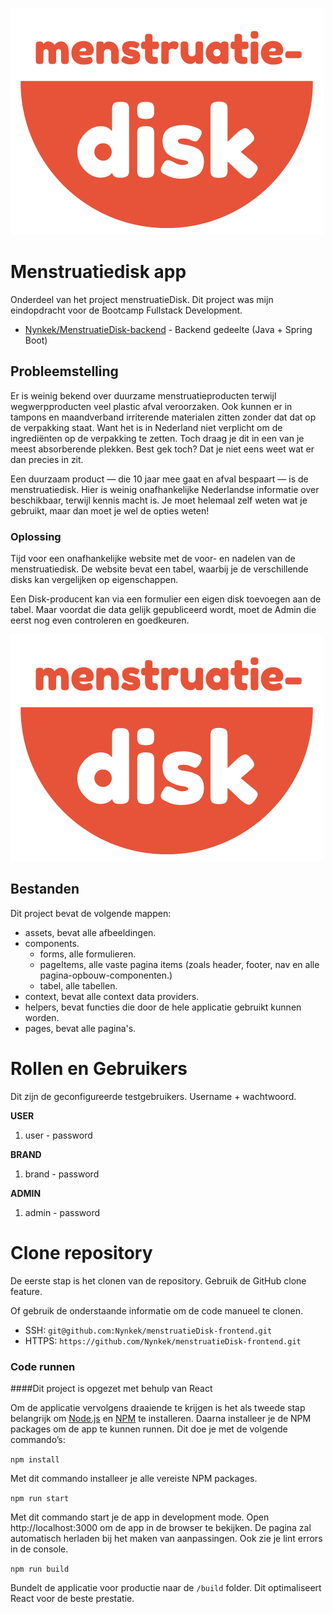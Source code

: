 ![Menstruatiedisk logo](https://github.com/Nynkek/menstruatieDisk-frontend/blob/main/src/assets/menstruatiedisk-logo-rood.png?raw=true)


# Menstruatiedisk app

Onderdeel van het project menstruatieDisk. Dit project was mijn eindopdracht voor de Bootcamp Fullstack Development.

- [Nynkek/MenstruatieDisk-backend](https://github.com/Nynkek/menstruatieDisk-backend) - Backend gedeelte (Java + Spring
  Boot)


## **Probleemstelling**

Er is weinig bekend over duurzame menstruatieproducten terwijl wegwerpproducten veel plastic afval veroorzaken. Ook
kunnen er in tampons en maandverband irriterende materialen zitten zonder dat dat op de verpakking staat. Want het is
in Nederland niet verplicht om de ingrediënten op de verpakking te zetten. Toch draag je dit in een van je meest
absorberende plekken. Best gek toch? Dat je niet eens weet wat er dan precies in zit.

Een duurzaam product — die 10 jaar mee gaat en afval bespaart — is de menstruatiedisk. Hier is weinig onafhankelijke
Nederlandse informatie over beschikbaar, terwijl kennis macht is. Je moet helemaal zelf weten wat je gebruikt, maar dan
moet je wel de opties weten!

### Oplossing
Tijd voor een onafhankelijke website met de voor- en nadelen van de menstruatiedisk. De website bevat een tabel, waarbij
je de verschillende disks kan vergelijken op eigenschappen.

Een Disk-producent kan via een formulier een eigen disk toevoegen aan de tabel. Maar voordat die data gelijk
gepubliceerd wordt, moet de Admin die eerst nog even controleren en goedkeuren.

![Menstruatiedisk logo](https://github.com/Nynkek/menstruatieDisk-frontend/blob/main/src/assets/menstruatiedisk-logo-rood.png?raw=true)

## Bestanden
Dit project bevat de volgende mappen:

- assets, bevat alle afbeeldingen.
- components.
    - forms, alle formulieren.
    - pageItems, alle vaste pagina items (zoals header, footer, nav en alle pagina-opbouw-componenten.)
    - tabel, alle tabellen.
- context, bevat alle context data providers.
- helpers, bevat functies die door de hele applicatie gebruikt kunnen worden.
- pages, bevat alle pagina's.

# Rollen en Gebruikers

Dit zijn de geconfigureerde testgebruikers. Username + wachtwoord.

**USER**
1. user - password

**BRAND**
1. brand - password

**ADMIN**
1. admin - password


# Clone repository
De eerste stap is het clonen van de repository. Gebruik de GitHub clone feature.

Of gebruik de onderstaande informatie om de code manueel te clonen.
- SSH: `git@github.com:Nynkek/menstruatieDisk-frontend.git`
- HTTPS: `https://github.com/Nynkek/menstruatieDisk-frontend.git`

### Code runnen
####Dit project is opgezet met behulp van React

Om de applicatie vervolgens draaiende te krijgen is het als tweede stap belangrijk om [Node.js](https://nodejs.org/en/) en [NPM](https://www.npmjs.com/) te installeren. Daarna installeer je de NPM packages om de app te kunnen runnen. Dit doe je met de volgende commando’s:

`npm install`

Met dit commando installeer je alle vereiste NPM packages.

`npm run start`

Met dit commando start je de app in development mode. Open http://localhost:3000 om de app in de browser te bekijken.
De pagina zal automatisch herladen bij het maken van aanpassingen. Ook zie je lint errors in de console.

`npm run build`

Bundelt de applicatie voor productie naar de `/build` folder. Dit optimaliseert React voor de beste prestatie. 
